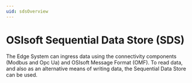 ```yaml
---
uid: sdsOverview
---
```


# OSIsoft Sequential Data Store (SDS)

The Edge System can ingress data using the connectivity components (Modbus and Opc Ua) and OSIsoft Message Format (OMF). To read data, and also as an alternative means of writing data, the Sequential Data Store can be used.
